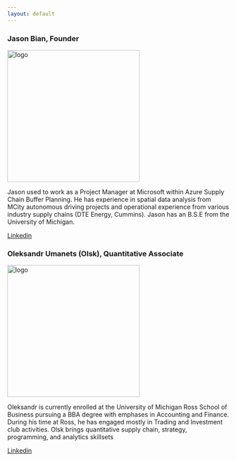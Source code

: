 ```yaml
---
layout: default
---
```


### Jason Bian, Founder

<img src="https://user-images.githubusercontent.com/84352976/134434496-6da19914-3b9d-45a6-87e4-23043bc8805f.png" alt="logo" width="300"/>

Jason used to work as a Project Manager at Microsoft within Azure Supply Chain Buffer Planning. He has experience in spatial data analysis from MCity autonomous driving projects and operational experience from various industry supply chains (DTE Energy, Cummins). Jason has an B.S.E from the University of Michigan.

[Linkedin](https://www.linkedin.com/in/jason-bian-7b9027a5/)

### Oleksandr Umanets (Olsk), Quantitative Associate

<img src="https://user-images.githubusercontent.com/84352976/120905726-e93c1900-c608-11eb-9fb3-10df255441aa.png" alt="logo" width="300"/>

Oleksandr is currently enrolled at the University of Michigan Ross School of Business pursuing a BBA degree with emphases in Accounting and Finance. During his time at Ross, he has engaged mostly in Trading and Investment club activities. Olsk brings quantitative supply chain, strategy, programming, and analytics skillsets

[Linkedin](https://www.linkedin.com/in/oleksandr-umanets/)
